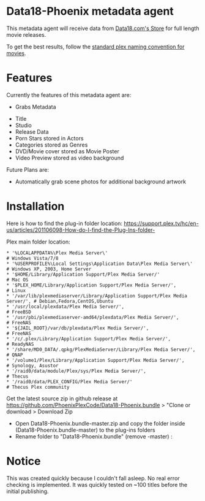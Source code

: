 # Data18-Phoenix metadata agent

This metadata agent will receive data from [Data18.com's Store](https://data18.empirestores.co) for full length movie releases.

To get the best results, follow the [standard plex naming convention for movies](http://wiki.plexapp.com/index.php/Media_Naming_and_Organization_Guide#Movie_Content).


Features
============
Currently the features of this metadata agent are:
* Grabs Metadata
- Title
- Studio
- Release Data
- Porn Stars stored in Actors
- Categories stored as Genres
- DVD/Movie cover stored as Movie Poster
- Video Preview stored as video background

Future Plans are:
- Automatically grab scene photos for additional background artwork

Installation
============
Here is how to find the plug-in folder location:
https://support.plex.tv/hc/en-us/articles/201106098-How-do-I-find-the-Plug-Ins-folder-

Plex main folder location:

    * '%LOCALAPPDATA%\Plex Media Server\'                                        # Windows Vista/7/8
    * '%USERPROFILE%\Local Settings\Application Data\Plex Media Server\'         # Windows XP, 2003, Home Server
    * '$HOME/Library/Application Support/Plex Media Server/'                     # Mac OS
    * '$PLEX_HOME/Library/Application Support/Plex Media Server/',               # Linux
    * '/var/lib/plexmediaserver/Library/Application Support/Plex Media Server/', # Debian,Fedora,CentOS,Ubuntu
    * '/usr/local/plexdata/Plex Media Server/',                                  # FreeBSD
    * '/usr/pbi/plexmediaserver-amd64/plexdata/Plex Media Server/',              # FreeNAS
    * '${JAIL_ROOT}/var/db/plexdata/Plex Media Server/',                         # FreeNAS
    * '/c/.plex/Library/Application Support/Plex Media Server/',                 # ReadyNAS
    * '/share/MD0_DATA/.qpkg/PlexMediaServer/Library/Plex Media Server/',        # QNAP
    * '/volume1/Plex/Library/Application Support/Plex Media Server/',            # Synology, Asustor
    * '/raid0/data/module/Plex/sys/Plex Media Server/',                          # Thecus
    * '/raid0/data/PLEX_CONFIG/Plex Media Server/'                               # Thecus Plex community    

Get the latest source zip in github release at https://github.com/PhoenixPlexCode/Data18-Phoenix.bundle > "Clone or download > Download Zip
- Open Data18-Phoenix.bundle-master.zip and copy the folder inside (Data18-Phoenix.bundle-master) to the plug-ins folders
- Rename folder to "Data18-Phoenix.bundle" (remove -master) :

Notice
============
This was created quickly because I couldn't fall asleep. No real error checking is implemented. It was quickly tested on ~100 titles before the initial publishing.